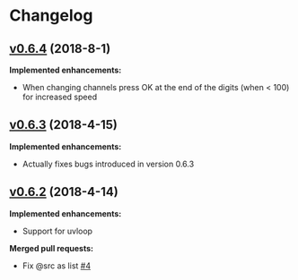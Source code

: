 # Changelog

## [v0.6.4](https://github.com/dgomes/pymediaroom/releases/tag/v0.6.4) (2018-8-1)

**Implemented enhancements:**

- When changing channels press OK at the end of the digits (when < 100) for increased speed 

## [v0.6.3](https://github.com/dgomes/pymediaroom/releases/tag/v0.6.3) (2018-4-15)

**Implemented enhancements:**

- Actually fixes bugs introduced in version 0.6.3

## [v0.6.2](https://github.com/dgomes/pymediaroom/releases/tag/v0.6.2) (2018-4-14)

**Implemented enhancements:**

- Support for uvloop

**Merged pull requests:**

- Fix @src as list [#4](https://github.com/dgomes/pymediaroom/pull/4)
